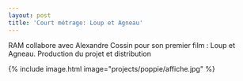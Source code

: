 ```yaml
---
layout: post
title: 'Court métrage: Loup et Agneau'
---
```


RAM collabore avec Alexandre Cossin pour son premier film : Loup et Agneau. Production du projet et distribution

{% include image.html image="projects/poppie/affiche.jpg" %}
